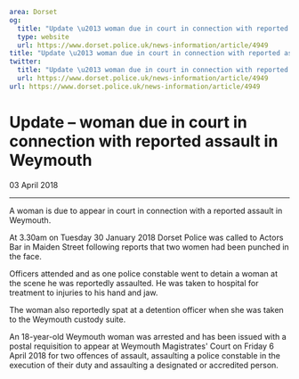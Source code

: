 ```yaml
area: Dorset
og:
  title: "Update \u2013 woman due in court in connection with reported assault in Weymouth"
  type: website
  url: https://www.dorset.police.uk/news-information/article/4949
title: "Update \u2013 woman due in court in connection with reported assault in Weymouth |"
twitter:
  title: "Update \u2013 woman due in court in connection with reported assault in Weymouth"
  url: https://www.dorset.police.uk/news-information/article/4949
url: https://www.dorset.police.uk/news-information/article/4949
```

# Update – woman due in court in connection with reported assault in Weymouth

03 April 2018

* * *

A woman is due to appear in court in connection with a reported assault in Weymouth.

At 3.30am on Tuesday 30 January 2018 Dorset Police was called to Actors Bar in Maiden Street following reports that two women had been punched in the face.

Officers attended and as one police constable went to detain a woman at the scene he was reportedly assaulted. He was taken to hospital for treatment to injuries to his hand and jaw.

The woman also reportedly spat at a detention officer when she was taken to the Weymouth custody suite.

An 18-year-old Weymouth woman was arrested and has been issued with a postal requisition to appear at Weymouth Magistrates' Court on Friday 6 April 2018 for two offences of assault, assaulting a police constable in the execution of their duty and assaulting a designated or accredited person.
